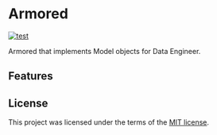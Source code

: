 # Armored

[![test](https://github.com/korawica/armored/actions/workflows/tests.yml/badge.svg?branch=main)](https://github.com/korawica/armored/actions/workflows/tests.yml)

Armored that implements Model objects for Data Engineer.

## Features

## License

This project was licensed under the terms of the [MIT license](LICENSE).
